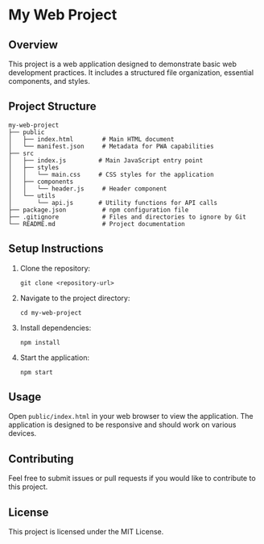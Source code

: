 # My Web Project

## Overview
This project is a web application designed to demonstrate basic web development practices. It includes a structured file organization, essential components, and styles.

## Project Structure
```
my-web-project
├── public
│   ├── index.html        # Main HTML document
│   └── manifest.json     # Metadata for PWA capabilities
├── src
│   ├── index.js         # Main JavaScript entry point
│   ├── styles
│   │   └── main.css     # CSS styles for the application
│   ├── components
│   │   └── header.js     # Header component
│   └── utils
│       └── api.js       # Utility functions for API calls
├── package.json          # npm configuration file
├── .gitignore            # Files and directories to ignore by Git
└── README.md             # Project documentation
```

## Setup Instructions
1. Clone the repository:
   ```
   git clone <repository-url>
   ```
2. Navigate to the project directory:
   ```
   cd my-web-project
   ```
3. Install dependencies:
   ```
   npm install
   ```
4. Start the application:
   ```
   npm start
   ```

## Usage
Open `public/index.html` in your web browser to view the application. The application is designed to be responsive and should work on various devices.

## Contributing
Feel free to submit issues or pull requests if you would like to contribute to this project. 

## License
This project is licensed under the MIT License.